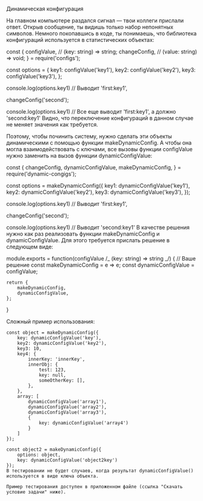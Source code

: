 Динамическая конфигурация

На главном компьютере раздался сигнал — твои коллеги прислали ответ. Открыв сообщение, ты видишь только набор непонятных символов. Немного покопавшись в коде, ты понимаешь, что библиотека конфигураций используется в статистических объектах:

const {
configValue, // (key: string) => string;
changeConfig, // (value: string) => void;
} = require('configs');

const options = {
key1: configValue('key1'),
key2: configValue('key2'),
key3: configValue('key3'),
};

console.log(options.key1) // Выводит 'first:key1',

changeConfig('second');

console.log(options.key1) // Все еще выводит 'first:key1', а должно 'second:key1'
Видно, что переключение конфигураций в данном случае не меняет значения как требуется.

Поэтому, чтобы починить систему, нужно сделать эти объекты динамическими с помощью функции makeDynamicConfig. А чтобы она могла взаимодействовать с ключами, все вызовы функции configValue нужно заменить на вызов функции dynamicConfigValue:

const {
changeConfig,
dynamicConfigValue,
makeDynamicConfig,
} = require('dynamic-congigs');

const options = makeDynamicConfig({
key1: dynamicConfigValue('key1'),
key2: dynamicConfigValue('key2'),
key3: dynamicConfigValue('key3'),
});

console.log(options.key1) // Выводит 'first:key1',

changeConfig('second');

console.log(options.key1) // Выводит 'second:key1'
В качестве решения нужно как раз реализовать функции makeDynamicConfig и dynamicConfigValue. Для этого требуется прислать решение в следующем виде:

module.exports = function(configValue /_ (key: string) => string _/) {
// Ваше решение
const makeDynamicConfig = e => e;
const dynamicConfigValue = configValue;

    return {
        makeDynamicConfig,
        dynamicConfigValue,
    };

}

Сложный пример использования:

```
const object = makeDynamicConfig({
    key: dynamicConfigValue('key'),
    key2: dynamicConfigValue('key2'),
    key3: 10,
    key4: {
        innerKey: 'innerKey',
        innerObj: {
            test: 123,
            key: null,
            someOtherKey: [],
        },
    },
    array: [
        dynamicConfigValue('array1'),
        dynamicConfigValue('array2'),
        dynamicConfigValue('array3'),
        {
            key: dynamicConfigValue('array4')
        }
    ]
});

const object2 = makeDynamicConfig({
    options: object,
    key: dynamicConfigValue('object2key')
});
В тестировании не будет случаев, когда результат dynamicConfigValue() используется в виде ключа объекта.

Пример тестирования доступен в приложенном файле (ссылка "Скачать условие задачи" ниже).
```
